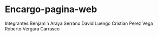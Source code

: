 # Encargo-pagina-web


Integrantes
Benjamin Araya Serrano
David Luengo
Cristian Perez Vega
Roberto Vergara Carrasco

